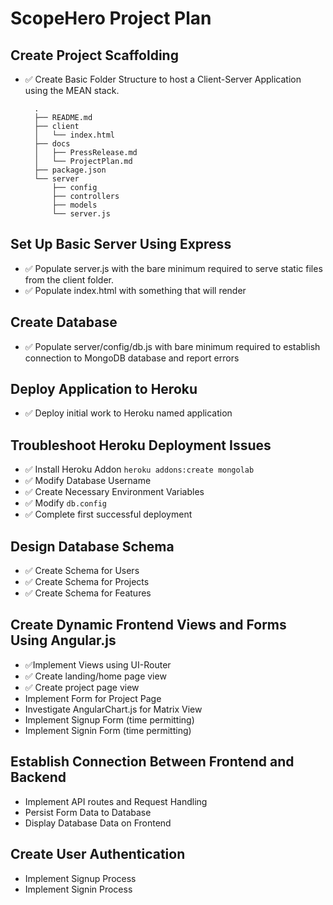 # ScopeHero Project Plan

## Create Project Scaffolding

* ✅ Create Basic Folder Structure to host a Client-Server Application using the MEAN stack.


        .
        ├── README.md
        ├── client
        │   └── index.html
        ├── docs
        │   ├── PressRelease.md
        │   └── ProjectPlan.md
        ├── package.json
        └── server
            ├── config
            ├── controllers
            ├── models
            └── server.js


## Set Up Basic Server Using Express

* ✅ Populate server.js with the bare minimum required to serve static files from the client folder.
* ✅ Populate index.html with something that will render

## Create Database

* ✅ Populate server/config/db.js with bare minimum required to establish connection to MongoDB database and report errors

## Deploy Application to Heroku

* ✅ Deploy initial work to Heroku named application

## Troubleshoot Heroku Deployment Issues

* ✅ Install Heroku Addon `heroku addons:create mongolab`
* ✅ Modify Database Username
* ✅ Create Necessary Environment Variables
* ✅ Modify `db.config`
* ✅ Complete first successful deployment

## Design Database Schema

* ✅ Create Schema for Users
* ✅ Create Schema for Projects
* ✅ Create Schema for Features

## Create Dynamic Frontend Views and Forms Using Angular.js

* ✅Implement Views using UI-Router
* ✅ Create landing/home page view
* ✅ Create project page view
* Implement Form for Project Page
* Investigate AngularChart.js for Matrix View
* Implement Signup Form (time permitting)
* Implement Signin Form (time permitting)

## Establish Connection Between Frontend and Backend

* Implement API routes and Request Handling
* Persist Form Data to Database
* Display Database Data on Frontend

## Create User Authentication

* Implement Signup Process
* Implement Signin Process


